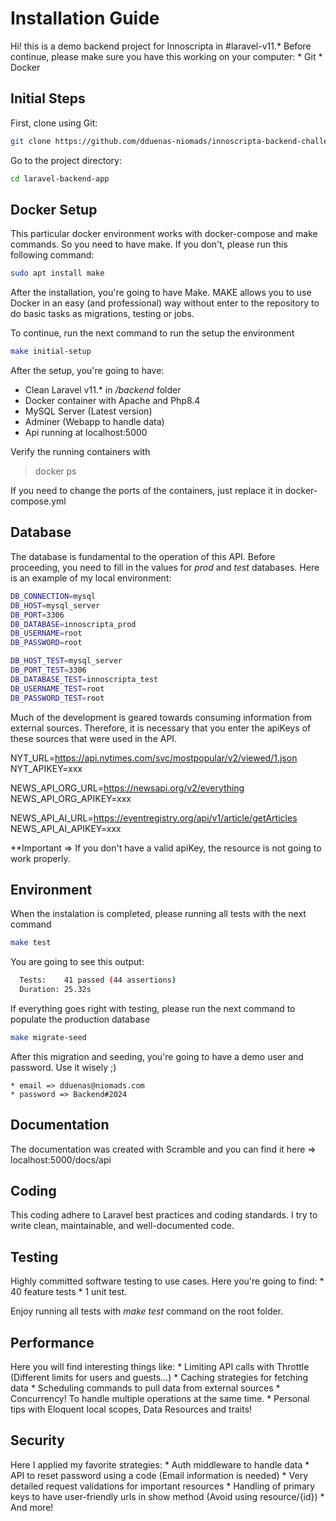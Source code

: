 # Installation Guide

Hi! this is a demo backend project for Innoscripta in #laravel-v11.*
Before continue, please make sure you have this working on your computer:
    *   Git
    *   Docker

## Initial Steps

First, clone using Git:

```bash
git clone https://github.com/dduenas-niomads/innoscripta-backend-challenge
```
Go to the project directory:

```bash
cd laravel-backend-app
```

## Docker Setup

This particular docker environment works with docker-compose and make commands. 
So you need to have make. If you don't, please run this following command:

```bash
sudo apt install make
```
After the installation, you're going to have Make. 
MAKE allows you to use Docker in an easy (and professional) way
without enter to the repository to do basic tasks as migrations, testing or jobs.

To continue, run the next command to run the setup the environment

```bash
make initial-setup 
```
After the setup, you're going to have:

* Clean Laravel v11.* in _/backend_ folder
* Docker container with Apache and Php8.4
* MySQL Server (Latest version)
* Adminer (Webapp to handle data)
* Api running at localhost:5000 

Verify the running containers with 

> docker ps

If you need to change the ports of the containers, just replace it in docker-compose.yml

## Database

The database is fundamental to the operation of this API. Before proceeding, you need to fill in the values for 
_prod_ and _test_ databases. Here is an example of my local environment:

```bash
DB_CONNECTION=mysql
DB_HOST=mysql_server
DB_PORT=3306
DB_DATABASE=innoscripta_prod
DB_USERNAME=root
DB_PASSWORD=root

DB_HOST_TEST=mysql_server
DB_PORT_TEST=3306
DB_DATABASE_TEST=innoscripta_test
DB_USERNAME_TEST=root
DB_PASSWORD_TEST=root
```
Much of the development is geared towards consuming information from external sources. 
Therefore, it is necessary that you enter the apiKeys of these sources that were used in the API.

NYT_URL=https://api.nytimes.com/svc/mostpopular/v2/viewed/1.json
NYT_APIKEY=xxx

NEWS_API_ORG_URL=https://newsapi.org/v2/everything
NEWS_API_ORG_APIKEY=xxx

NEWS_API_AI_URL=https://eventregistry.org/api/v1/article/getArticles
NEWS_API_AI_APIKEY=xxx

**Important => If you don't have a valid apiKey, the resource is not going to work properly.

## Environment

When the instalation is completed, please running all tests with the next command

```bash
make test
```
You are going to see this output: 
```bash
  Tests:    41 passed (44 assertions)
  Duration: 25.32s
```

If everything goes right with testing, please run the next command to populate the production database
```bash
make migrate-seed
```
After this migration and seeding, you're going to have a demo user and password. Use it wisely ;)

    * email => dduenas@niomads.com
    * password => Backend#2024

## Documentation

The documentation was created with Scramble and you can find it here => localhost:5000/docs/api

## Coding

This coding adhere to Laravel best practices and coding standards. 
I try to write clean, maintainable, and well-documented code.

## Testing

Highly committed software testing to use cases. Here you're going to find:
    * 40 feature tests
    * 1 unit test. 

Enjoy running all tests with _make test_ command on the root folder.

## Performance

Here you will find interesting things like:
    * Limiting API calls with Throttle (Different limits for users and guests...)
    * Caching strategies for fetching data
    * Scheduling commands to pull data from external sources
    * Concurrency! To handle multiple operations at the same time.
    * Personal tips with Eloquent local scopes, Data Resources and traits!

## Security

Here I applied my favorite strategies:
    * Auth middleware to handle data
    * API to reset password using a code (Email information is needed)
    * Very detailed request validations for important resources
    * Handling of primary keys to have user-friendly urls in show method (Avoid using resource/{id})
    * And more!